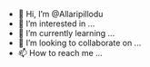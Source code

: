 - 👋 Hi, I’m @Allaripillodu
- 👀 I’m interested in ...
- 🌱 I’m currently learning ...
- 💞️ I’m looking to collaborate on ...
- 📫 How to reach me ...

<!---
Allaripillodu/Allaripillodu is a ✨ special ✨ repository because its `README.md` (this file) appears on your GitHub profile.
You can click the Preview link to take a look at your changes.
--->
